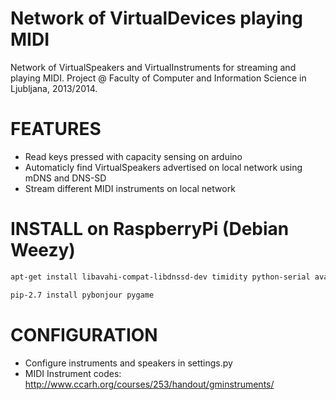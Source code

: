 Network of VirtualDevices playing MIDI
==========

Network of VirtualSpeakers and VirtualInstruments for streaming and playing MIDI.
Project @ Faculty of Computer and Information Science in Ljubljana, 2013/2014.

FEATURES
==========
* Read keys pressed with capacity sensing on arduino
* Automaticly find VirtualSpeakers advertised on local network using mDNS and DNS-SD
* Stream different MIDI instruments on local network

INSTALL on RaspberryPi (Debian Weezy)
==========

```bash
apt-get install libavahi-compat-libdnssd-dev timidity python-serial avahi-daemon
```
```bash
pip-2.7 install pybonjour pygame
```

CONFIGURATION
==========
* Configure instruments and speakers in settings.py
* MIDI Instrument codes: http://www.ccarh.org/courses/253/handout/gminstruments/

